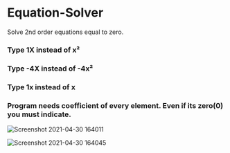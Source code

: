 
# Equation-Solver
Solve 2nd order equations equal to zero.

### Type 1X instead of x²
### Type -4X instead of -4x²
### Type 1x instead of x

### Program needs coefficient of every element. Even if its zero(0) you must indicate.

 

![Screenshot 2021-04-30 164011](https://user-images.githubusercontent.com/13854886/116703277-c186df00-a9d2-11eb-8048-62d47335ca0b.png)





![Screenshot 2021-04-30 164045](https://user-images.githubusercontent.com/13854886/116703326-d4011880-a9d2-11eb-8a99-c72be30dd60a.png)



